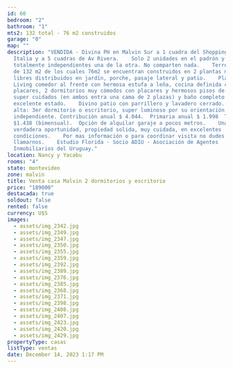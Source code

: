 ```yaml
---
id: 60
bedroom: "2"
bathroom: "1"
mts2: 132 total - 76 m2 construidos
garage: "0"
map: ""
description: "VENDIDA - Divina PH en Malvin Sur a 1 cuadra del Shopping Plaza
  Italia y a 5 cuadras de Av Rivera.    Solo 2 unidades en el padrón y
  totalmente independientes una de la otra. No comparten nada.    Terreno propio
  de 132 m2 de los cuales 76m2 se encuentran construidos en 2 plantas más 64m2
  libres distribuidos en jardín, porche, pasaje lateral y patio.    Planta baja:
  Living comedor al frente con hermosa estufa a leña, cocina definida con
  placares, 2 dormitorios muy cómodos con placares y hermosos pisos de parquet,
  super cuidados (en ambos entra una cama de 2 plazas) y baño completo en
  excelente estado.    Divino patio con parrillero y lavadero cerrado.    Planta
  alta: 3er dormitorio o escritorio, super luminoso por su orientación e
  independiente. Contribución anual $ 4.044.  Primaria anual $ 1.998  Tributos:
  $1.438 (bimensual).  Opción de alquilar garaje a pocos metros.    Una
  verdadera oportunidad, propiedad solida, muy cuidada, en excelentes
  condiciones.    Por mas información o para coordinar visita no dudes en
  llamarnos.    Estudio Florida - Socio ADIU - Asociación de Agentes
  Inmobiliarios del Uruguay."
location: Nancy y Yacabu
rooms: "4"
state: montevideo
zone: malvin
title: Venta casa Malvin 2 dormitorios y escritorio
price: "189000"
destacada: true
soldout: false
rented: false
currency: U$S
images:
  - assets/img_2342.jpg
  - assets/img_2349.jpg
  - assets/img_2347.jpg
  - assets/img_2350.jpg
  - assets/img_2355.jpg
  - assets/img_2359.jpg
  - assets/img_2392.jpg
  - assets/img_2389.jpg
  - assets/img_2376.jpg
  - assets/img_2385.jpg
  - assets/img_2368.jpg
  - assets/img_2371.jpg
  - assets/img_2398.jpg
  - assets/img_2408.jpg
  - assets/img_2407.jpg
  - assets/img_2423.jpg
  - assets/img_2420.jpg
  - assets/img_2429.jpg
propertyType: casas
listType: ventas
date: December 14, 2023 1:17 PM
---
```

